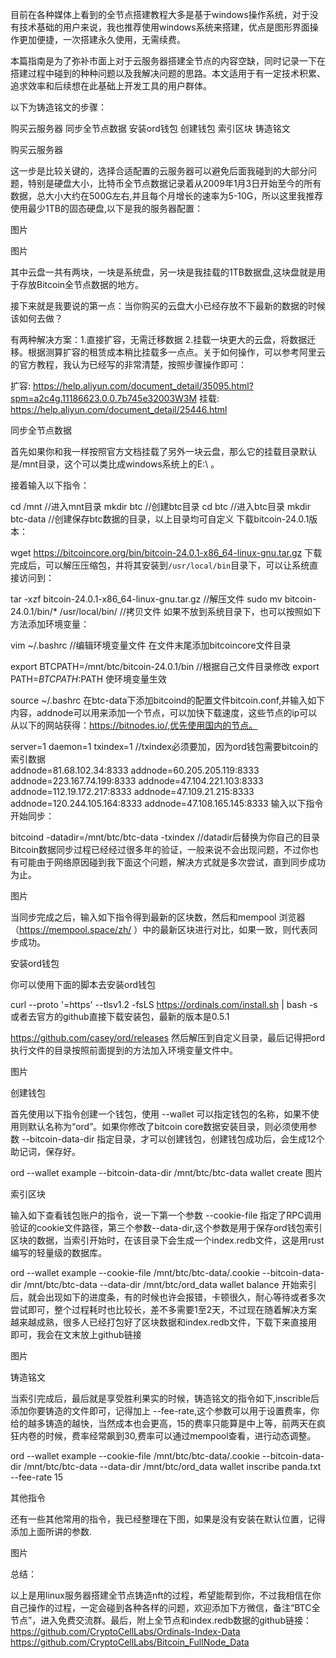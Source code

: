 目前在各种媒体上看到的全节点搭建教程大多是基于windows操作系统，对于没有技术基础的用户来说，我也推荐使用windows系统来搭建，优点是图形界面操作更加便捷，一次搭建永久使用，无需续费。

本篇指南是为了弥补市面上对于云服务器搭建全节点的内容空缺，同时记录一下在搭建过程中碰到的种种问题以及我解决问题的思路。本文适用于有一定技术积累、追求效率和后续想在此基础上开发工具的用户群体。

以下为铸造铭文的步骤：

购买云服务器
同步全节点数据
安装ord钱包
创建钱包
索引区块
铸造铭文


购买云服务器

这一步是比较关键的，选择合适配置的云服务器可以避免后面我碰到的大部分问题，特别是硬盘大小，比特币全节点数据记录着从2009年1月3日开始至今的所有数据，总大小大约在500G左右,并且每个月增长的速率为5-10G，所以这里我推荐使用最少1TB的固态硬盘,以下是我的服务器配置：

图片

图片

其中云盘一共有两块，一块是系统盘，另一块是我挂载的1TB数据盘,这块盘就是用于存放Bitcoin全节点数据的地方。

接下来就是我要说的第一点：当你购买的云盘大小已经存放不下最新的数据的时候该如何去做？

有两种解决方案：1.直接扩容，无需迁移数据  2.挂载一块更大的云盘，将数据迁移。根据测算扩容的租赁成本稍比挂载多一点点。关于如何操作，可以参考阿里云的官方教程，我认为已经写的非常清楚，按照步骤操作即可：

扩容: https://help.aliyun.com/document_detail/35095.html?spm=a2c4g.11186623.0.0.7b745e32003W3M
挂载: https://help.aliyun.com/document_detail/25446.html


同步全节点数据

首先如果你和我一样按照官方文档挂载了另外一块云盘，那么它的挂载目录默认是/mnt目录，这个可以类比成windows系统上的E:\ 。

接着输入以下指令：

cd /mnt   //进入mnt目录
mkdir btc //创建btc目录
cd btc    //进入btc目录
mkdir btc-data //创建保存btc数据的目录，以上目录均可自定义
下载bitcoin-24.0.1版本：

wget https://bitcoincore.org/bin/bitcoin-24.0.1-x86_64-linux-gnu.tar.gz
下载完成后，可以解压压缩包，并将其安装到`/usr/local/bin`目录下，可以让系统直接访问到：

tar -xzf bitcoin-24.0.1-x86_64-linux-gnu.tar.gz   //解压文件
sudo mv bitcoin-24.0.1/bin/* /usr/local/bin/      //拷贝文件
如果不放到系统目录下，也可以按照如下方法添加环境变量：

vim  ~/.bashrc  //编辑环境变量文件
在文件末尾添加bitcoincore文件目录

export BTCPATH=/mnt/btc/bitcoin-24.0.1/bin   //根据自己文件目录修改
export PATH=$BTCPATH:$PATH
使环境变量生效

source ~/.bashrc
在btc-data下添加bitcoind的配置文件bitcoin.conf,并输入如下内容，addnode可以用来添加一个节点，可以加快下载速度，这些节点的ip可以从以下的网站获得：https://bitnodes.io/,优先使用国内的节点。

server=1
daemon=1
txindex=1   //txindex必须要加，因为ord钱包需要bitcoin的索引数据         
addnode=81.68.102.34:8333
addnode=60.205.205.119:8333
addnode=223.167.74.199:8333
addnode=47.104.221.103:8333
addnode=112.19.172.217:8333
addnode=47.109.21.215:8333
addnode=120.244.105.164:8333
addnode=47.108.165.145:8333
输入以下指令开始同步：

bitcoind -datadir=/mnt/btc/btc-data -txindex    //datadir后替换为你自己的目录
Bitcoin数据同步过程已经经过很多年的验证，一般来说不会出现问题，不过你也有可能由于网络原因碰到我下面这个问题，解决方式就是多次尝试，直到同步成功为止。

图片

当同步完成之后，输入如下指令得到最新的区块数，然后和mempool 浏览器（https://mempool.space/zh/ ）中的最新区块进行对比，如果一致，则代表同步成功。

安装ord钱包

你可以使用下面的脚本去安装ord钱包

curl --proto '=https' --tlsv1.2 -fsLS https://ordinals.com/install.sh | bash -s
或者去官方的github直接下载安装包，最新的版本是0.5.1

https://github.com/casey/ord/releases
然后解压到自定义目录，最后记得把ord执行文件的目录按照前面提到的方法加入环境变量文件中。

图片

创建钱包

首先使用以下指令创建一个钱包，使用 --wallet 可以指定钱包的名称，如果不使用则默认名称为“ord”。如果你修改了bitcoin core数据安装目录，则必须使用参数 --bitcoin-data-dir 指定目录，才可以创建钱包，创建钱包成功后，会生成12个助记词，保存好。

ord --wallet example  --bitcoin-data-dir /mnt/btc/btc-data  wallet create
图片

索引区块

输入如下查看钱包账户的指令，说一下第一个参数 --cookie-file 指定了RPC调用验证的cookie文件路径，第三个参数--data-dir,这个参数是用于保存ord钱包索引区块的数据，当索引开始时，在该目录下会生成一个index.redb文件，这是用rust编写的轻量级的数据库。

ord --wallet example  --cookie-file /mnt/btc/btc-data/.cookie --bitcoin-data-dir /mnt/btc/btc-data --data-dir /mnt/btc/ord_data  wallet balance
开始索引后，就会出现如下的进度条，有的时候也许会报错，卡顿很久，耐心等待或者多次尝试即可，整个过程耗时也比较长，差不多需要1至2天，不过现在随着解决方案越来越成熟，很多人已经打包好了区块数据和index.redb文件，下载下来直接用即可，我会在文末放上github链接

图片

铸造铭文

当索引完成后，最后就是享受胜利果实的时候，铸造铭文的指令如下,inscrible后添加你要铸造的文件即可，记得加上 --fee-rate,这个参数可以用于设置费率，你给的越多铸造的越快，当然成本也会更高，15的费率只能算是中上等，前两天在疯狂内卷的时候，费率经常飙到30,费率可以通过mempool查看，进行动态调整。

 ord --wallet example --cookie-file /mnt/btc/btc-data/.cookie  --bitcoin-data-dir /mnt/btc/btc-data --data-dir /mnt/btc/ord_data  wallet inscribe panda.txt --fee-rate 15


其他指令

还有一些其他常用的指令，我已经整理在下图，如果是没有安装在默认位置，记得添加上面所讲的参数.

图片

总结：

以上是用linux服务器搭建全节点铸造nft的过程，希望能帮到你，不过我相信在你自己操作的过程，一定会碰到各种各样的问题，欢迎添加下方微信，备注“BTC全节点”，进入免费交流群。最后，附上全节点和index.redb数据的github链接：https://github.com/CryptoCellLabs/Ordinals-Index-Data   https://github.com/CryptoCellLabs/Bitcoin_FullNode_Data
